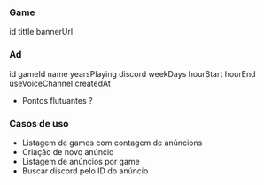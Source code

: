 ### Game

id
tittle
bannerUrl

### Ad

id
gameId
name
yearsPlaying
discord
weekDays
hourStart
hourEnd
useVoiceChannel
createdAt

- Pontos flutuantes ?

### Casos de uso

- Listagem de games com contagem de anúncions
- Criação de novo anúncio
- Listagem de anúncios por game
- Buscar discord pelo ID do anúncio